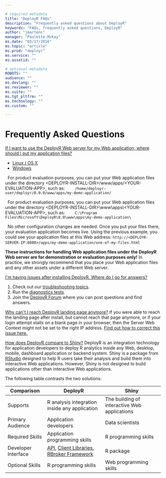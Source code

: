 ```yaml
---

# required metadata
title: "DeployR FAQs"
description: "Frequently asked questions about DeployR"
keywords: "FAQs, frequently asked questions, DeployR"
author: "jmartens"
manager: "Paulette.McKay"
ms.date: "03/17/2016"
ms.topic: "article"
ms.prod: "deployr"
ms.service: ""
ms.assetid: ""

# optional metadata
ROBOTS: ""
audience: ""
ms.devlang: ""
ms.reviewer: ""
ms.suite: ""
ms.tgt_pltfrm: ""
ms.technology: ""
ms.custom: ""

---
```



# Frequently Asked Questions

<a href="#answer1" class="faq-toggle">If I want to use the DeployR Web server for my Web application, where should I put my application files?</a>

-   [Linux / OS X](#tab-417MIIvqx-0)
-   [Windows](#tab-417MIIvqx-1)

 
For product evaluation purposes, you can put your Web application files under the directory &lt;DEPLOYR-INSTALL-DIR&gt;/www/apps/&lt;YOUR-EVALUATION-APP&gt;, such as: `     /home/deployr-user/deployr/8.0.0/www/apps/my-demo-application/     `

 
For product evaluation purposes, you can put your Web application files under the directory &lt;DEPLOYR-INSTALL-DIR&gt;\\www\\apps\\&lt;YOUR-EVALUATION-APP&gt;, such as: `     C:\Program Files\Microsoft\DeployR\8.0\www\apps\my-demo-application\     `

 
No other configuration changes are needed. Once you put your files there, your evaluation application becomes live. Using the previous example, you could see your application files at this Web address: `http://<DEPLOYR-SERVER-IP:8000>/apps/my-demo-application/one-of-my-files.html`  
 

**These instructions for handling Web application files under the DeployR Web server are for demonstration or evaluation purposes only!** In practice, we strongly recommend that you place your Web application files and any other assets under a different Web server.

<a href="#answer2" class="faq-toggle">I'm having issues after installing DeployR. Where do I go for answers?</a>
1.  Check out our [troubleshooting topics](https://deployr.revolutionanalytics.com/documents/admin/troubleshoot/#solutions).
2.  Run the [diagnostics tests](https://deployr.revolutionanalytics.com/documents/admin/troubleshoot/#run-diagnostics).
3.  Join the [DeployR Forum](http://go.microsoft.com/fwlink/?LinkID=708535) where you can post questions and find answers.

<a href="#answer4" class="faq-toggle">Why can't I reach DeployR landing page anymore?</a>
If you were able to reach the landing page after install, but cannot reach that page anymore, or if your login attempt stalls on a blank page in your browser, then the Server Web Context might not be set to the right IP address. [Find out how to correct this issue here.](https://deployr.revolutionanalytics.com/documents/admin/install/#servernoconnect)

<a href="#answer3" class="faq-toggle">How does DeployR compare to Shiny?</a>
DeployR is an integration technology for application developers to deploy R analytics inside any Web, desktop, mobile, dashboard application or backend system. Shiny is a package from [RStudio](http://www.rstudio.com/) designed to help R users take their analysis and build them into interactive Web applications. However, Shiny is not designed to build applications other than interactive Web applications.

The following table contrasts the two solutions:

| Comparison          | DeployR                                                                                                                                                                                                                                    | Shiny                                        |
|---------------------|--------------------------------------------------------------------------------------------------------------------------------------------------------------------------------------------------------------------------------------------|----------------------------------------------|
| Supports            | R analysis integration inside any application                                                                                                                                                                                              | The building of interactive Web applications |
| Primary Audience    | Application developers                                                                                                                                                                                                                     | Data scientists                              |
| Required Skills     | Application programming skills                                                                                                                                                                                                             | R programming skills                         |
| Developer Interface | [API](https://deployr.revolutionanalytics.com/documents/dev/api-doc/), [Client Libraries](https://deployr.revolutionanalytics.com/docanddown/#clientlib), [RBroker Framework](https://deployr.revolutionanalytics.com/docanddown/#rbroker) | R package                                    |
| Optional Skills     | R programming skills                                                                                                                                                                                                                       | Web programming skills                       |


